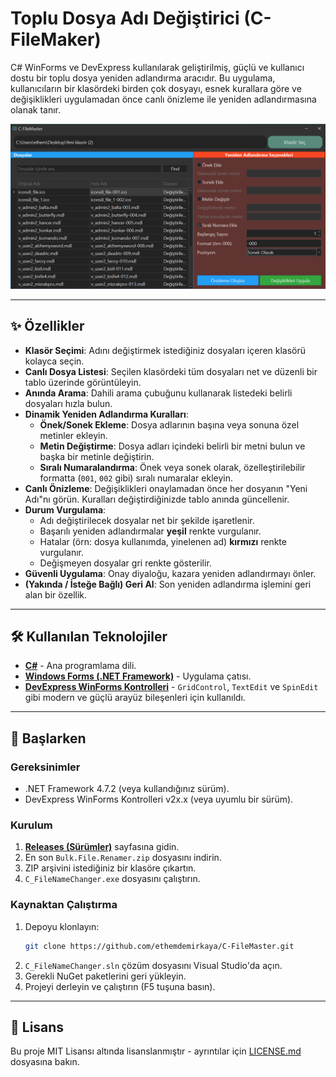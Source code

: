 # Toplu Dosya Adı Değiştirici (C-FileMaker)

C# WinForms ve DevExpress kullanılarak geliştirilmiş, güçlü ve kullanıcı dostu bir toplu dosya yeniden adlandırma aracıdır. Bu uygulama, kullanıcıların bir klasördeki birden çok dosyayı, esnek kurallara göre ve değişiklikleri uygulamadan önce canlı önizleme ile yeniden adlandırmasına olanak tanır.


![C-FileMaker Screenshot](Images/MainMenu.png)

---

## ✨ Özellikler

- **Klasör Seçimi**: Adını değiştirmek istediğiniz dosyaları içeren klasörü kolayca seçin.
- **Canlı Dosya Listesi**: Seçilen klasördeki tüm dosyaları net ve düzenli bir tablo üzerinde görüntüleyin.
- **Anında Arama**: Dahili arama çubuğunu kullanarak listedeki belirli dosyaları hızla bulun.
- **Dinamik Yeniden Adlandırma Kuralları**:
    - **Önek/Sonek Ekleme**: Dosya adlarının başına veya sonuna özel metinler ekleyin.
    - **Metin Değiştirme**: Dosya adları içindeki belirli bir metni bulun ve başka bir metinle değiştirin.
    - **Sıralı Numaralandırma**: Önek veya sonek olarak, özelleştirilebilir formatta (`001`, `002` gibi) sıralı numaralar ekleyin.
- **Canlı Önizleme**: Değişiklikleri onaylamadan önce her dosyanın "Yeni Adı"nı görün. Kuralları değiştirdiğinizde tablo anında güncellenir.
- **Durum Vurgulama**:
    - Adı değiştirilecek dosyalar net bir şekilde işaretlenir.
    - Başarılı yeniden adlandırmalar **yeşil** renkte vurgulanır.
    - Hatalar (örn: dosya kullanımda, yinelenen ad) **kırmızı** renkte vurgulanır.
    - Değişmeyen dosyalar gri renkte gösterilir.
- **Güvenli Uygulama**: Onay diyaloğu, kazara yeniden adlandırmayı önler.
- **(Yakında / İsteğe Bağlı) Geri Al**: Son yeniden adlandırma işlemini geri alan bir özellik.

---

## 🛠️ Kullanılan Teknolojiler

- **[C#](https://learn.microsoft.com/tr-tr/dotnet/csharp/)** - Ana programlama dili.
- **[Windows Forms (.NET Framework)](https://learn.microsoft.com/tr-tr/dotnet/desktop/winforms/)** - Uygulama çatısı.
- **[DevExpress WinForms Kontrolleri](https://www.devexpress.com/products/net/controls/winforms/)** - `GridControl`, `TextEdit` ve `SpinEdit` gibi modern ve güçlü arayüz bileşenleri için kullanıldı.

---

## 🚀 Başlarken

### Gereksinimler

- .NET Framework 4.7.2 (veya kullandığınız sürüm).
- DevExpress WinForms Kontrolleri v2x.x (veya uyumlu bir sürüm).

### Kurulum

1.  [**Releases (Sürümler)**](https://github.com/ethemdemirkaya/C-FileMaster/releases) sayfasına gidin.
2.  En son `Bulk.File.Renamer.zip` dosyasını indirin.
3.  ZIP arşivini istediğiniz bir klasöre çıkartın.
4.  `C_FileNameChanger.exe` dosyasını çalıştırın.

### Kaynaktan Çalıştırma

1.  Depoyu klonlayın:
    ```sh
    git clone https://github.com/ethemdemirkaya/C-FileMaster.git
    ```
2.  `C_FileNameChanger.sln` çözüm dosyasını Visual Studio'da açın.
3.  Gerekli NuGet paketlerini geri yükleyin.
4.  Projeyi derleyin ve çalıştırın (F5 tuşuna basın).

---

## 📜 Lisans

Bu proje MIT Lisansı altında lisanslanmıştır - ayrıntılar için [LICENSE.md](LICENSE.md) dosyasına bakın.